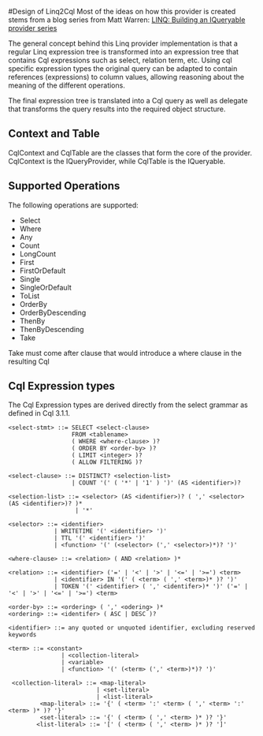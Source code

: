 ﻿#Design of Linq2Cql
Most of the ideas on how this provider is created stems from a blog series from Matt Warren: 
[LINQ: Building an IQueryable provider series](http://blogs.msdn.com/b/mattwar/archive/2008/11/18/linq-links.aspx)

The general concept behind this Linq provider implementation is that a regular Linq expression
tree is transformed into an expression tree that contains Cql expressions such as select, relation
term, etc. Using cql specific expression types the original query can be adapted to contain references
(expressions) to column values, allowing reasoning about the meaning of the different operations.

The final expression tree is translated into a Cql query as well as delegate that transforms the query
results into the required object structure.

## Context and Table
CqlContext and CqlTable are the classes that form the core of the provider. CqlContext is the 
IQueryProvider, while CqlTable is the IQueryable.

## Supported Operations
The following operations are supported:

* Select
* Where
* Any
* Count
* LongCount
* First
* FirstOrDefault
* Single
* SingleOrDefault
* ToList
* OrderBy
* OrderByDescending
* ThenBy
* ThenByDescending
* Take

Take must come after clause that would introduce a where clause in the resulting Cql

## Cql Expression types
The Cql Expression types are derived directly from the select grammar as defined in Cql 3.1.1.

```
<select-stmt> ::= SELECT <select-clause>
                  FROM <tablename>
                  ( WHERE <where-clause> )?
                  ( ORDER BY <order-by> )?
                  ( LIMIT <integer> )?
                  ( ALLOW FILTERING )?

<select-clause> ::= DISTINCT? <selection-list>
                  | COUNT '(' ( '*' | '1' ) ')' (AS <identifier>)?

<selection-list> ::= <selector> (AS <identifier>)? ( ',' <selector> (AS <identifier>)? )*
                   | '*'

<selector> ::= <identifier>
             | WRITETIME '(' <identifier> ')'
             | TTL '(' <identifier> ')'
             | <function> '(' (<selector> (',' <selector>)*)? ')'

<where-clause> ::= <relation> ( AND <relation> )*

<relation> ::= <identifier> ('=' | '<' | '>' | '<=' | '>=') <term>
             | <identifier> IN '(' ( <term> ( ',' <term>)* )? ')'
             | TOKEN '(' <identifier> ( ',' <identifer>)* ')' ('=' | '<' | '>' | '<=' | '>=') <term>

<order-by> ::= <ordering> ( ',' <odering> )*
<ordering> ::= <identifer> ( ASC | DESC )?

<identifier> ::= any quoted or unquoted identifier, excluding reserved keywords

<term> ::= <constant>
               | <collection-literal>
               | <variable>
               | <function> '(' (<term> (',' <term>)*)? ')'

 <collection-literal> ::= <map-literal>
                         | <set-literal>
                         | <list-literal>
         <map-literal> ::= '{' ( <term> ':' <term> ( ',' <term> ':' <term> )* )? '}'
         <set-literal> ::= '{' ( <term> ( ',' <term> )* )? '}'
        <list-literal> ::= '[' ( <term> ( ',' <term> )* )? ']'
```